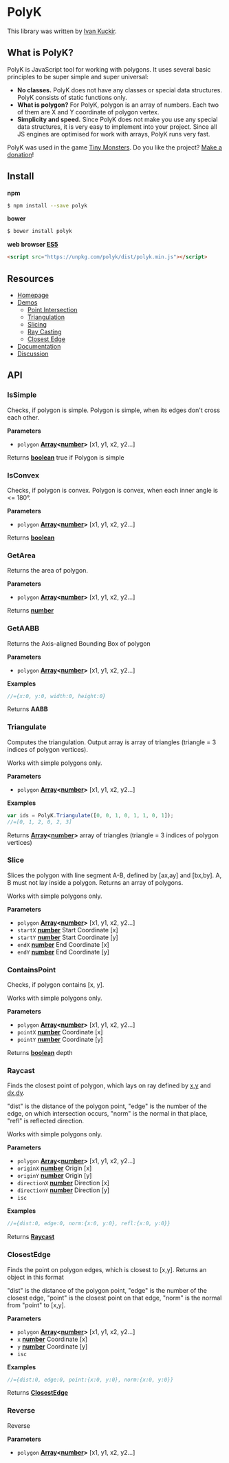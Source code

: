 # PolyK

This library was written by [Ivan Kuckir](http://www.ivank.net).

## What is PolyK?

PolyK is JavaScript tool for working with polygons. It uses several basic principles to be super simple and super universal:

-   **No classes.** PolyK does not have any classes or special data structures. PolyK consists of static functions only.
-   **What is polygon?** For PolyK, polygon is an array of numbers. Each two of them are X and Y coordinate of polygon vertex.
-   **Simplicity and speed.** Since PolyK does not make you use any special data structures, it is very easy to implement into your project. Since all JS engines are optimised for work with arrays, PolyK runs very fast.

PolyK was used in the game [Tiny Monsters](http://tinymonsters.ivank.net/). Do you like the project? [Make a donation](https://www.paypal.com/au/cgi-bin/webscr?cmd=_flow&SESSION=lVWmm5XwRF3D6AwScgjgqh6znJQXHcjKbhJQlW5pIizCZK6Pc8EtJVNwR_a&dispatch=50a222a57771920b6a3d7b606239e4d529b525e0b7e69bf0224adecfb0124e9b61f737ba21b081984719ecfa9a8ffe80733a1a700ced90ae)!

## Install

**npm**

```bash
$ npm install --save polyk
```

**bower**

```bash
$ bower install polyk
```

**web browser [ES5](http://kangax.github.io/compat-table/es5/)**

```html
<script src="https://unpkg.com/polyk/dist/polyk.min.js"></script>
```

## Resources

-   [Homepage](http://polyk.ivank.net/)
-   [Demos](http://polyk.ivank.net/?p=demos)
    -   [Point Intersection](http://polyk.ivank.net/?p=demos&d=intersect)
    -   [Triangulation](http://polyk.ivank.net/?p=demos&d=triangulate)
    -   [Slicing](http://polyk.ivank.net/?p=demos&d=slice)
    -   [Ray Casting](http://polyk.ivank.net/?p=demos&d=raycast)
    -   [Closest Edge](http://polyk.ivank.net/?p=demos&d=closestedge)
-   [Documentation](http://polyk.ivank.net/?p=documentation)
-   [Discussion](http://polyk.ivank.net/?p=discussion)

## API

<!-- Generated by documentation.js. Update this documentation by updating the source code. -->

### IsSimple

Checks, if polygon is simple. Polygon is simple, when its edges don't cross each other.

**Parameters**

-   `polygon` **[Array](https://developer.mozilla.org/en-US/docs/Web/JavaScript/Reference/Global_Objects/Array)&lt;[number](https://developer.mozilla.org/en-US/docs/Web/JavaScript/Reference/Global_Objects/Number)>** [x1, y1, x2, y2...]

Returns **[boolean](https://developer.mozilla.org/en-US/docs/Web/JavaScript/Reference/Global_Objects/Boolean)** true if Polygon is simple

### IsConvex

Checks, if polygon is convex. Polygon is convex, when each inner angle is &lt;= 180°.

**Parameters**

-   `polygon` **[Array](https://developer.mozilla.org/en-US/docs/Web/JavaScript/Reference/Global_Objects/Array)&lt;[number](https://developer.mozilla.org/en-US/docs/Web/JavaScript/Reference/Global_Objects/Number)>** [x1, y1, x2, y2...]

Returns **[boolean](https://developer.mozilla.org/en-US/docs/Web/JavaScript/Reference/Global_Objects/Boolean)** 

### GetArea

Returns the area of polygon.

**Parameters**

-   `polygon` **[Array](https://developer.mozilla.org/en-US/docs/Web/JavaScript/Reference/Global_Objects/Array)&lt;[number](https://developer.mozilla.org/en-US/docs/Web/JavaScript/Reference/Global_Objects/Number)>** [x1, y1, x2, y2...]

Returns **[number](https://developer.mozilla.org/en-US/docs/Web/JavaScript/Reference/Global_Objects/Number)** 

### GetAABB

Returns the Axis-aligned Bounding Box of polygon

**Parameters**

-   `polygon` **[Array](https://developer.mozilla.org/en-US/docs/Web/JavaScript/Reference/Global_Objects/Array)&lt;[number](https://developer.mozilla.org/en-US/docs/Web/JavaScript/Reference/Global_Objects/Number)>** [x1, y1, x2, y2...]

**Examples**

```javascript
//={x:0, y:0, width:0, height:0}
```

Returns **AABB** 

### Triangulate

Computes the triangulation. Output array is array of triangles (triangle = 3 indices of polygon vertices).

Works with simple polygons only.

**Parameters**

-   `polygon` **[Array](https://developer.mozilla.org/en-US/docs/Web/JavaScript/Reference/Global_Objects/Array)&lt;[number](https://developer.mozilla.org/en-US/docs/Web/JavaScript/Reference/Global_Objects/Number)>** [x1, y1, x2, y2...]

**Examples**

```javascript
var ids = PolyK.Triangulate([0, 0, 1, 0, 1, 1, 0, 1]);
//=[0, 1, 2, 0, 2, 3]
```

Returns **[Array](https://developer.mozilla.org/en-US/docs/Web/JavaScript/Reference/Global_Objects/Array)&lt;[number](https://developer.mozilla.org/en-US/docs/Web/JavaScript/Reference/Global_Objects/Number)>** array of triangles (triangle = 3 indices of polygon vertices)

### Slice

Slices the polygon with line segment A-B, defined by [ax,ay] and [bx,by]. A, B must not lay inside a polygon. Returns an array of polygons.

Works with simple polygons only.

**Parameters**

-   `polygon` **[Array](https://developer.mozilla.org/en-US/docs/Web/JavaScript/Reference/Global_Objects/Array)&lt;[number](https://developer.mozilla.org/en-US/docs/Web/JavaScript/Reference/Global_Objects/Number)>** [x1, y1, x2, y2...]
-   `startX` **[number](https://developer.mozilla.org/en-US/docs/Web/JavaScript/Reference/Global_Objects/Number)** Start Coordinate [x]
-   `startY` **[number](https://developer.mozilla.org/en-US/docs/Web/JavaScript/Reference/Global_Objects/Number)** Start Coordinate [y]
-   `endX` **[number](https://developer.mozilla.org/en-US/docs/Web/JavaScript/Reference/Global_Objects/Number)** End Coordinate [x]
-   `endY` **[number](https://developer.mozilla.org/en-US/docs/Web/JavaScript/Reference/Global_Objects/Number)** End Coordinate [y]

### ContainsPoint

Checks, if polygon contains [x, y].

Works with simple polygons only.

**Parameters**

-   `polygon` **[Array](https://developer.mozilla.org/en-US/docs/Web/JavaScript/Reference/Global_Objects/Array)&lt;[number](https://developer.mozilla.org/en-US/docs/Web/JavaScript/Reference/Global_Objects/Number)>** [x1, y1, x2, y2...]
-   `pointX` **[number](https://developer.mozilla.org/en-US/docs/Web/JavaScript/Reference/Global_Objects/Number)** Coordinate [x]
-   `pointY` **[number](https://developer.mozilla.org/en-US/docs/Web/JavaScript/Reference/Global_Objects/Number)** Coordinate [y]

Returns **[boolean](https://developer.mozilla.org/en-US/docs/Web/JavaScript/Reference/Global_Objects/Boolean)** depth

### Raycast

Finds the closest point of polygon, which lays on ray defined by [x,y](origin) and [dx,dy](direction).

"dist" is the distance of the polygon point, "edge" is the number of the edge, on which intersection occurs, "norm" is the normal in that place, "refl" is reflected direction.

Works with simple polygons only.

**Parameters**

-   `polygon` **[Array](https://developer.mozilla.org/en-US/docs/Web/JavaScript/Reference/Global_Objects/Array)&lt;[number](https://developer.mozilla.org/en-US/docs/Web/JavaScript/Reference/Global_Objects/Number)>** [x1, y1, x2, y2...]
-   `originX` **[number](https://developer.mozilla.org/en-US/docs/Web/JavaScript/Reference/Global_Objects/Number)** Origin [x]
-   `originY` **[number](https://developer.mozilla.org/en-US/docs/Web/JavaScript/Reference/Global_Objects/Number)** Origin [y]
-   `directionX` **[number](https://developer.mozilla.org/en-US/docs/Web/JavaScript/Reference/Global_Objects/Number)** Direction [x]
-   `directionY` **[number](https://developer.mozilla.org/en-US/docs/Web/JavaScript/Reference/Global_Objects/Number)** Direction [y]
-   `isc`  

**Examples**

```javascript
//={dist:0, edge:0, norm:{x:0, y:0}, refl:{x:0, y:0}}
```

Returns **[Raycast](#raycast)** 

### ClosestEdge

Finds the point on polygon edges, which is closest to [x,y]. Returns an object in this format

"dist" is the distance of the polygon point, "edge" is the number of the closest edge, "point" is the closest point on that edge, "norm" is the normal from "point" to [x,y].

**Parameters**

-   `polygon` **[Array](https://developer.mozilla.org/en-US/docs/Web/JavaScript/Reference/Global_Objects/Array)&lt;[number](https://developer.mozilla.org/en-US/docs/Web/JavaScript/Reference/Global_Objects/Number)>** [x1, y1, x2, y2...]
-   `x` **[number](https://developer.mozilla.org/en-US/docs/Web/JavaScript/Reference/Global_Objects/Number)** Coordinate [x]
-   `y` **[number](https://developer.mozilla.org/en-US/docs/Web/JavaScript/Reference/Global_Objects/Number)** Coordinate [y]
-   `isc`  

**Examples**

```javascript
//={dist:0, edge:0, point:{x:0, y:0}, norm:{x:0, y:0}}
```

Returns **[ClosestEdge](#closestedge)** 

### Reverse

Reverse

**Parameters**

-   `polygon` **[Array](https://developer.mozilla.org/en-US/docs/Web/JavaScript/Reference/Global_Objects/Array)&lt;[number](https://developer.mozilla.org/en-US/docs/Web/JavaScript/Reference/Global_Objects/Number)>** [x1, y1, x2, y2...]
